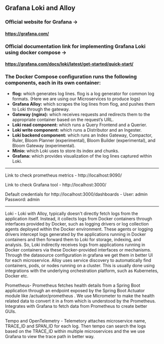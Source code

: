 ## Grafana Loki and Alloy

### Official website for Grafana ->
#### https://grafana.com/

### Official documentation link for implementing Grafana Loki using docker compose ->
#### https://grafana.com/docs/loki/latest/get-started/quick-start/

### The Docker Compose configuration runs the following components, each in its own container:
- **flog:** which generates log lines. flog is a log generator for common log formats. (Here we are using our Microservices to produce logs)
- **Grafana Alloy:** which scrapes the log lines from flog, and pushes them to Loki through the gateway.
- **Gateway (nginx):** which receives requests and redirects them to the appropriate container based on the request’s URL.
- **Loki read component:** which runs a Query Frontend and a Querier.
- **Loki write component:** which runs a Distributor and an Ingester.
- **Loki backend component:** which runs an Index Gateway, Compactor, Ruler, Bloom Planner (experimental), Bloom Builder (experimental), and Bloom Gateway (experimental).
- **Minio:** which Loki uses to store its index and chunks.
- **Grafana:** which provides visualization of the log lines captured within Loki.

-------------------------------------------------------------------------------------------------------------------------------


Link to check prometheus metrics -
http://localhost:9090/

Link to check Grafana tool -
http://localhost:3000/

Default credentials for http://localhost:3000/dashboards -
User: admin
Password: admin

------------------------------------------------------------------------------------------------------------------------------

Loki - Loki with Alloy, typically doesn't directly fetch logs from the application itself. Instead, it collects logs from Docker containers through interfaces provided by Docker, such as logging drivers or log collection agents deployed within the Docker environment. These agents or logging drivers intercept logs generated by the applications running in Docker containers and then forward them to Loki for storage, indexing, and analysis. So, Loki indirectly receives logs from applications running in Docker containers via these Docker-provided interfaces or mechanisms.
Through the datasource configuration in grafana we get them in better UI for each microservice.
Alloy uses service discovery to automatically find containers, pods, or nodes running on a cluster. This is usually done using integrations with the underlying orchestration platform, such as Kubernetes, Docker etc.


Prometheus- Prometheus fetches health details from a Spring Boot application through an endpoint exposed by the Spring Boot Actuator module like /actuator/prometheus . We use Micrometer to make the health related data to convert it in a from which is understood by the Prometheus.
Integrates with Grafana to fetch data from Prometheus to create better GUIs.


Tempo and OpenTelemetry - Telemetory attaches microservice name, TRACE_ID and SPAN_ID for each log. Then tempo can search the logs based on the TRACE_ID within multiple microservices and the we use Grafana to view the trace path in better way.

